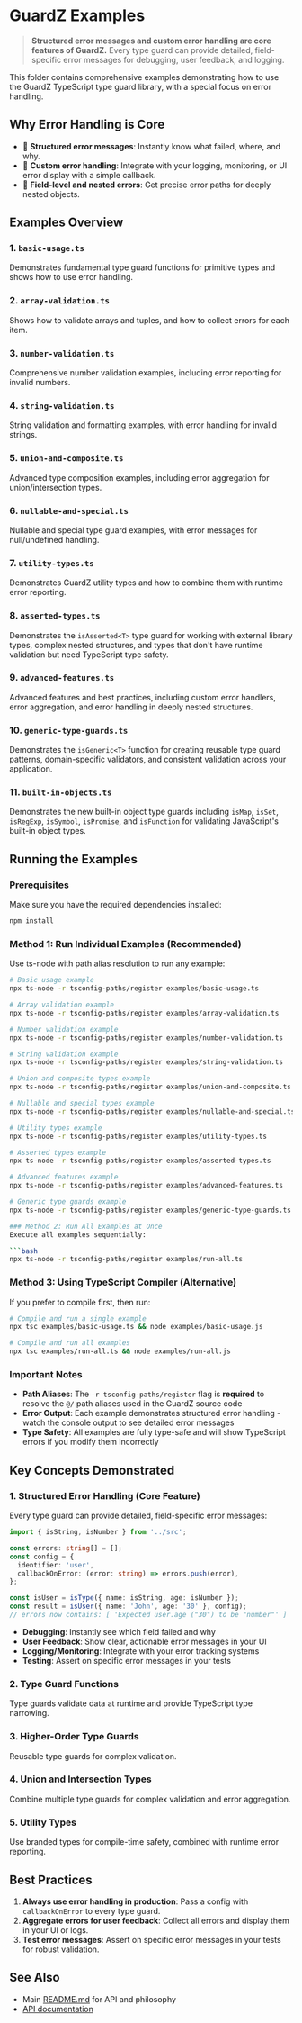 # GuardZ Examples

> **Structured error messages and custom error handling are core features of GuardZ.**
> Every type guard can provide detailed, field-specific error messages for debugging, user feedback, and logging.

This folder contains comprehensive examples demonstrating how to use the GuardZ TypeScript type guard library, with a special focus on error handling.

## Why Error Handling is Core

- 🛑 **Structured error messages**: Instantly know what failed, where, and why.
- 🔗 **Custom error handling**: Integrate with your logging, monitoring, or UI error display with a simple callback.
- 🧩 **Field-level and nested errors**: Get precise error paths for deeply nested objects.

## Examples Overview

### 1. `basic-usage.ts`
Demonstrates fundamental type guard functions for primitive types and shows how to use error handling.

### 2. `array-validation.ts`
Shows how to validate arrays and tuples, and how to collect errors for each item.

### 3. `number-validation.ts`
Comprehensive number validation examples, including error reporting for invalid numbers.

### 4. `string-validation.ts`
String validation and formatting examples, with error handling for invalid strings.

### 5. `union-and-composite.ts`
Advanced type composition examples, including error aggregation for union/intersection types.

### 6. `nullable-and-special.ts`
Nullable and special type guard examples, with error messages for null/undefined handling.

### 7. `utility-types.ts`
Demonstrates GuardZ utility types and how to combine them with runtime error reporting.

### 8. `asserted-types.ts`
Demonstrates the `isAsserted<T>` type guard for working with external library types, complex nested structures, and types that don't have runtime validation but need TypeScript type safety.

### 9. `advanced-features.ts`
Advanced features and best practices, including custom error handlers, error aggregation, and error handling in deeply nested structures.

### 10. `generic-type-guards.ts`
Demonstrates the `isGeneric<T>` function for creating reusable type guard patterns, domain-specific validators, and consistent validation across your application.

### 11. `built-in-objects.ts`
Demonstrates the new built-in object type guards including `isMap`, `isSet`, `isRegExp`, `isSymbol`, `isPromise`, and `isFunction` for validating JavaScript's built-in object types.

## Running the Examples

### Prerequisites
Make sure you have the required dependencies installed:
```bash
npm install
```

### Method 1: Run Individual Examples (Recommended)
Use ts-node with path alias resolution to run any example:

```bash
# Basic usage example
npx ts-node -r tsconfig-paths/register examples/basic-usage.ts

# Array validation example
npx ts-node -r tsconfig-paths/register examples/array-validation.ts

# Number validation example
npx ts-node -r tsconfig-paths/register examples/number-validation.ts

# String validation example
npx ts-node -r tsconfig-paths/register examples/string-validation.ts

# Union and composite types example
npx ts-node -r tsconfig-paths/register examples/union-and-composite.ts

# Nullable and special types example
npx ts-node -r tsconfig-paths/register examples/nullable-and-special.ts

# Utility types example
npx ts-node -r tsconfig-paths/register examples/utility-types.ts

# Asserted types example
npx ts-node -r tsconfig-paths/register examples/asserted-types.ts

# Advanced features example
npx ts-node -r tsconfig-paths/register examples/advanced-features.ts

# Generic type guards example
npx ts-node -r tsconfig-paths/register examples/generic-type-guards.ts

### Method 2: Run All Examples at Once
Execute all examples sequentially:

```bash
npx ts-node -r tsconfig-paths/register examples/run-all.ts
```

### Method 3: Using TypeScript Compiler (Alternative)
If you prefer to compile first, then run:

```bash
# Compile and run a single example
npx tsc examples/basic-usage.ts && node examples/basic-usage.js

# Compile and run all examples
npx tsc examples/run-all.ts && node examples/run-all.js
```

### Important Notes
- **Path Aliases**: The `-r tsconfig-paths/register` flag is **required** to resolve the `@/` path aliases used in the GuardZ source code
- **Error Output**: Each example demonstrates structured error handling - watch the console output to see detailed error messages
- **Type Safety**: All examples are fully type-safe and will show TypeScript errors if you modify them incorrectly

## Key Concepts Demonstrated

### 1. Structured Error Handling (Core Feature)
Every type guard can provide detailed, field-specific error messages:

```typescript
import { isString, isNumber } from '../src';

const errors: string[] = [];
const config = {
  identifier: 'user',
  callbackOnError: (error: string) => errors.push(error),
};

const isUser = isType({ name: isString, age: isNumber });
const result = isUser({ name: 'John', age: '30' }, config);
// errors now contains: [ 'Expected user.age ("30") to be "number"' ]
```

- **Debugging**: Instantly see which field failed and why
- **User Feedback**: Show clear, actionable error messages in your UI
- **Logging/Monitoring**: Integrate with your error tracking systems
- **Testing**: Assert on specific error messages in your tests

### 2. Type Guard Functions
Type guards validate data at runtime and provide TypeScript type narrowing.

### 3. Higher-Order Type Guards
Reusable type guards for complex validation.

### 4. Union and Intersection Types
Combine multiple type guards for complex validation and error aggregation.

### 5. Utility Types
Use branded types for compile-time safety, combined with runtime error reporting.

## Best Practices

1. **Always use error handling in production**: Pass a config with `callbackOnError` to every type guard.
2. **Aggregate errors for user feedback**: Collect all errors and display them in your UI or logs.
3. **Test error messages**: Assert on specific error messages in your tests for robust validation.

## See Also
- Main [README.md](../README.md) for API and philosophy
- [API documentation](../docs/) 